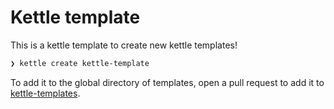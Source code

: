 # Kettle template

This is a kettle template to create new kettle templates!

```bash
❯ kettle create kettle-template
```

To add it to the global directory of templates, open a pull request to add it to [kettle-templates](https://github.com/operatorai/kettle-templates).

